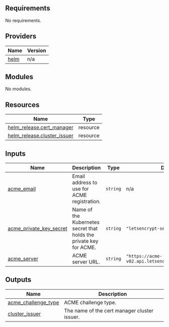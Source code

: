 <!-- BEGIN_TF_DOCS -->
## Requirements

No requirements.

## Providers

| Name | Version |
|------|---------|
| <a name="provider_helm"></a> [helm](#provider\_helm) | n/a |

## Modules

No modules.

## Resources

| Name | Type |
|------|------|
| [helm_release.cert_manager](https://registry.terraform.io/providers/hashicorp/helm/latest/docs/resources/release) | resource |
| [helm_release.cluster_issuer](https://registry.terraform.io/providers/hashicorp/helm/latest/docs/resources/release) | resource |

## Inputs

| Name | Description | Type | Default | Required |
|------|-------------|------|---------|:--------:|
| <a name="input_acme_email"></a> [acme\_email](#input\_acme\_email) | Email address to use for ACME registration. | `string` | n/a | yes |
| <a name="input_acme_private_key_secret"></a> [acme\_private\_key\_secret](#input\_acme\_private\_key\_secret) | Name of the Kubernetes secret that holds the private key for ACME. | `string` | `"letsencrypt-secret"` | no |
| <a name="input_acme_server"></a> [acme\_server](#input\_acme\_server) | ACME server URL. | `string` | `"https://acme-v02.api.letsencrypt.org/directory"` | no |

## Outputs

| Name | Description |
|------|-------------|
| <a name="output_acme_challenge_type"></a> [acme\_challenge\_type](#output\_acme\_challenge\_type) | ACME challenge type. |
| <a name="output_cluster_issuer"></a> [cluster\_issuer](#output\_cluster\_issuer) | The name of the cert manager cluster issuer. |
<!-- END_TF_DOCS -->
